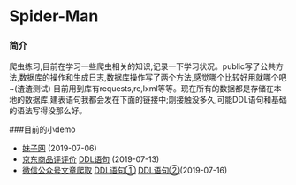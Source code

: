 # Spider-Man
### 简介
爬虫练习,目前在学习一些爬虫相关的知识,记录一下学习状况。public写了公共方法,数据库的操作和生成日志,数据库操作写了两个方法,感觉哪个比较好用就哪个吧~~~(渣渣测试)~~
目前用到库有requests,re,lxml等等。现在所有的数据都是存储在本地的数据库,建表语句我都会发在下面的链接中;刚接触没多久,可能DDL语句和基础的语法写得没那么好。


###目前的小demo
- [妹子网](https://github.com/JokerChat/Spider-Man/blob/master/demo/meizi.py) (2019-07-06)
- [京东商品评评价](https://github.com/JokerChat/Spider-Man/blob/master/demo/jd_spider.py)  [DDL语句](https://github.com/JokerChat/Spider-Man/issues/2#issue-470961280) (2019-07-13)
- [微信公众号文章爬取](https://github.com/JokerChat/Spider-Man/blob/master/demo/wechat_spider.py)  [DDL语句①](https://github.com/JokerChat/Spider-Man/issues/3#issue-470963703)  [DDL语句②](https://github.com/JokerChat/Spider-Man/issues/4#issue-470963974)(2019-07-16)


